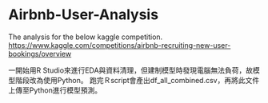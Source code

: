 # Airbnb-User-Analysis
The analysis for the below kaggle competition.
https://www.kaggle.com/competitions/airbnb-recruiting-new-user-bookings/overview


一開始用R Studio來進行EDA與資料清理，但建制模型時發現電腦無法負荷，故模型階段改為使用Python。
跑完Ｒscript會產出df_all_combined.csv，再將此文件上傳至Python進行模型預測。
